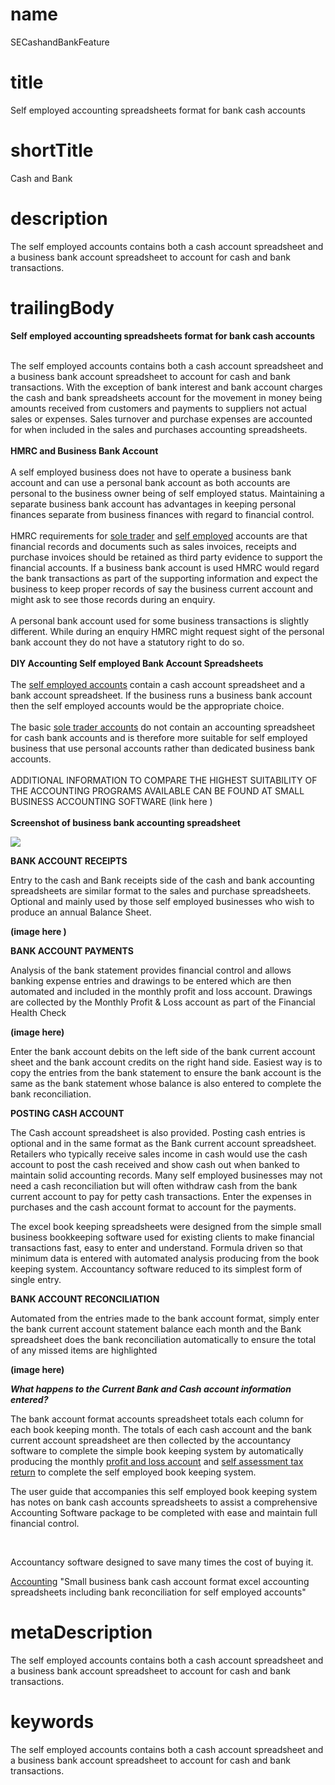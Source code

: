 # name
SECashandBankFeature

# title
Self employed accounting spreadsheets format for bank cash accounts

# shortTitle
Cash and Bank

# description
<p>The self employed accounts contains both a cash account spreadsheet and a business bank account spreadsheet to account for cash and bank transactions.</p>

# trailingBody
<p>
    <strong>Self employed accounting spreadsheets format for bank cash accounts</strong>
</p>
<p>
    <br>
    The self employed accounts contains both a cash account spreadsheet and a business bank account spreadsheet to account for cash and bank transactions. With the exception of bank interest and bank account charges the cash and bank spreadsheets account for the movement in money being amounts received from customers and payments to suppliers not actual sales or expenses. Sales turnover and purchase expenses are accounted for when included in the sales and purchases accounting spreadsheets.
    <br>
    &nbsp;
    <br>
    <strong>HMRC and Business Bank Account</strong>
    <br>
    <strong>&nbsp;</strong>
    <br>
    A self employed business does not have to operate a business bank account and can use a personal bank account as both accounts are personal to the business owner being of self employed status. Maintaining a separate business bank account has advantages in keeping personal finances separate from business finances with regard to financial control.
    <br>
    &nbsp;
    <br>
    HMRC requirements for <a href="product.html?product=BasicSoleTraderProduct">sole trader</a> and <a href="product.html?product=SelfEmployedProduct">self employed</a> accounts are that financial records and documents such as sales invoices, receipts and purchase invoices should be retained as third party evidence to support the financial accounts. If a business bank account is used HMRC would regard the bank transactions as part of the supporting information and expect the business to keep proper records of say the business current account and might ask to see those records during an enquiry.
    <br>
    &nbsp;
    <br>
    A personal bank account used for some business transactions is slightly different. While during an enquiry HMRC might request sight of the personal bank account they do not have a statutory right to do so.
    <br>
    &nbsp;
    <br>
    <strong>DIY Accounting Self employed Bank Account Spreadsheets</strong>
    <br>
    &nbsp;
    <br>
    The <a href="product.html?product=SelfEmployedProduct">self employed accounts</a> contain a cash account spreadsheet and a bank account spreadsheet. If the business runs a business bank account then the self employed accounts would be the appropriate choice.
    <br>
    &nbsp;
    <br>
    The basic <a href="product.html?product=BasicSoleTraderProduct">sole trader accounts</a> do not contain an accounting spreadsheet for cash bank accounts and is therefore more suitable for self employed business that use personal accounts rather than dedicated business bank accounts.
    <br>
    &nbsp;
    <br>
    ADDITIONAL INFORMATION TO COMPARE THE HIGHEST SUITABILITY OF THE ACCOUNTING PROGRAMS AVAILABLE CAN BE FOUND AT SMALL BUSINESS ACCOUNTING SOFTWARE (link here )
    <br>
    &nbsp;
    <br>
    <strong>Screenshot of business bank accounting spreadsheet</strong>
</p>
<p>
    <strong><span><img src="api/images?contentType=image/jpg&image=/uk/co/diyaccounting/ct/attachments/2719795/2720361.jpg" /></span>
        <br>
    </strong>
</p>
<p>
    <strong>BANK ACCOUNT RECEIPTS</strong>
</p>
<p>Entry to the cash and Bank receipts side of the cash and bank accounting spreadsheets are similar format to the sales and purchase spreadsheets. Optional and mainly used by those self employed businesses who wish to produce an annual Balance Sheet.</p>
<p>
    <strong>(image here )</strong>
</p>
<p>
    <strong>BANK ACCOUNT PAYMENTS</strong>
</p>
<p>Analysis of the bank statement provides financial control and allows banking expense entries and drawings to be entered which are then automated and included in the monthly profit and loss account. Drawings are collected by the Monthly Profit &amp; Loss account as part of the Financial Health Check</p>
<p>
    <strong>(image here)</strong>
</p>
<p>Enter the bank account debits on the left side of the bank current account sheet and the bank account credits on the right hand side. Easiest way is to copy the entries from the bank statement to ensure the bank account is the same as the bank statement whose balance is also entered to complete the bank reconciliation.</p>
<p>
    <strong>POSTING CASH ACCOUNT</strong>
</p>
<p>The Cash account spreadsheet is also provided. Posting cash entries is optional and in the same format as the Bank current account spreadsheet. Retailers who typically receive sales income in cash would use the cash account to post the cash received and show cash out when banked to maintain solid accounting records. Many self employed businesses may not need a cash reconciliation but will often withdraw cash from the bank current account to pay for petty cash transactions. Enter the expenses in purchases and the cash account format to account for the payments.</p>
<p>The excel book keeping spreadsheets were designed from the simple small business bookkeeping software used for existing clients to make financial transactions fast, easy to enter and understand. Formula driven so that minimum data is entered with automated analysis producing from the book keeping system. Accountancy software reduced to its simplest form of single entry.</p>
<p>
    <strong>BANK ACCOUNT RECONCILIATION</strong>
</p>
<p>Automated from the entries made to the bank account format, simply enter the bank current account statement balance each month and the Bank spreadsheet does the bank reconciliation automatically to ensure the total of any missed items are highlighted</p>
<p>
    <strong>(image here)</strong>
</p>
<p>
    <em><strong>What happens to the Current Bank and Cash account information entered?</strong></em>
</p>
<p>
    The bank account format accounts spreadsheet totals each column for each book keeping month. The totals of each cash account and the bank current account spreadsheet are then collected by the accountancy software to complete the simple book keeping system by automatically producing the monthly <a href="feature.html?feature=SEProfitandLossFeature">profit and loss account</a>&nbsp;and <a href="feature.html?feature=SelfAssessmentFeature">self assessment tax return</a> to complete the self employed book keeping system.
</p>
<p>The user guide that accompanies this self employed book keeping system has notes on bank cash accounts spreadsheets to assist a comprehensive Accounting Software package to be completed with ease and maintain full financial control.</p>
<p>&nbsp;</p>
<p>Accountancy software designed to save many times the cost of buying it.</p>
<p>
    <a href="home.html">Accounting</a> "Small business bank cash account format excel accounting spreadsheets including bank reconciliation for self employed accounts"
</p>


# metaDescription
<p>The self employed accounts contains both a cash account spreadsheet and a business bank account spreadsheet to account for cash and bank transactions.</p>

# keywords
<p>The self employed accounts contains both a cash account spreadsheet and a business bank account spreadsheet to account for cash and bank transactions.</p>
